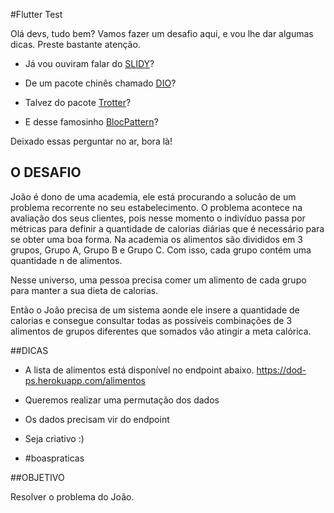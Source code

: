 #Flutter Test

Olá devs, tudo bem? Vamos fazer um desafio aqui, e vou lhe dar algumas dicas. Preste bastante atenção.
- Já vou ouviram falar do [SLIDY](https://github.com/Flutterando/slidy)?
 - De um  pacote chinês chamado [DIO](https://pub.dev/packages/dio)?

 - Talvez do pacote [Trotter](https://pub.dev/packages/trotter)?

- E desse famosinho [BlocPattern](https://pub.dev/packages/bloc_pattern)?


 Deixado essas perguntar no ar, bora là!

 ## O DESAFIO

 João é dono de uma academia, ele está procurando a solucão de um problema recorrente no seu estabelecimento. O problema acontece na avaliação dos seus clientes, pois nesse momento o indivíduo passa por métricas para definir a quantidade de calorias diárias que é necessário para se obter uma boa forma. Na academia os alimentos são divididos em 3 grupos, Grupo A, Grupo B e Grupo C. Com isso, cada grupo contém uma quantidade n de alimentos.

 Nesse universo, uma pessoa precisa comer um alimento de cada grupo para manter a sua dieta de calorias.

 Então o João precisa de um sistema aonde ele insere a quantidade de calorias e consegue consultar todas as possíveis combinações de 3 alimentos de grupos diferentes que somados vão atingir a meta calórica.


##DICAS

 - A lista de alimentos está disponível no endpoint abaixo.
 https://dod-ps.herokuapp.com/alimentos

- Queremos realizar uma permutação dos dados
- Os dados precisam vir do endpoint
- Seja criativo :)
-  #boaspraticas

##OBJETIVO

Resolver o problema do João.



